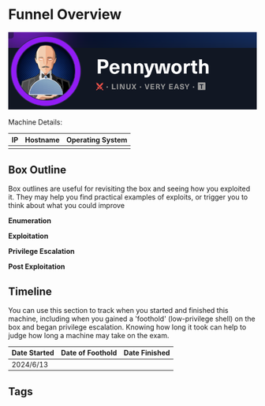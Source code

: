 
# Funnel Overview

![](assets/pennyworth_logo.png)

Machine Details:

| IP  | Hostname | Operating System |
| --- | -------- | ---------------- |
|     |          |                  |

## Box Outline

Box outlines are useful for revisiting the box and seeing how you exploited it. They may help you find practical examples of exploits, or trigger you to think about what you could improve

**Enumeration**



**Exploitation**



**Privilege Escalation**



**Post Exploitation**



## Timeline

You can use this section to track when you started and finished this machine, including when you gained a 'foothold' (low-privilege shell) on the box and began privilege escalation. Knowing how long it took can help to judge how long a machine may take on the exam.

| Date Started | Date of Foothold | Date Finished |
| ------------ | ---------------- | ------------- |
| 2024/6/13    |                  |               |

## Tags
